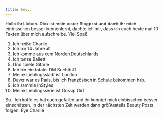 ```yaml
---
title: Hey..
---
```

Hallo ihr Lieben.
Dies ist mein erster Blogpost und damit ihr mich einbisschen besser kennenlernt, dachte ich mir, dass ich euch heute mal 10 Fakten über mich aufschreibe. Viel Spaß

1. Ich heiße Charlie
2. Ich bin 14 Jahre alt
3. Ich komme aus dem Norden Deutschlands
4. Ich tanze Ballett
5. Und spiele Gitarre
6. Ich bin ein totaler DM Suchtii :D
7. Meine Lieblingsstadt ist London
8. Davor war es Paris, bis ich Französisch in Schule bekommen hab..
9. Ich sammle InStyles
10. Meine Lieblingsserie ist Gossip Girl

So.. Ich hoffe es hat euch gefallen und ihr konntet mich einbisschen besser einschätzen. In der nächsten Zeit werden dann größtenteils Beauty Posts folgen.
Bye Charlie <i class="icons8-like"></i>
